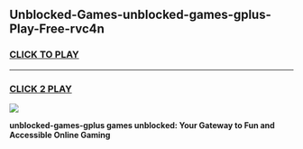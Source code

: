
## Unblocked-Games-unblocked-games-gplus-Play-Free-rvc4n
<h3>
<a href="https://premium76.site?title=unblocked-games-gplus&ref=23A">CLICK TO PLAY</a></h3>
<hr>

<h3>
<a href="https://premium76.site?title=unblocked-games-gplus&ref=23A">CLICK 2 PLAY</a>
  
</h3>

<a href="https://premium76.site?title=unblocked-games-gplus&ref=23A"><img src="https://clearcache.store/games.png"></a>


**unblocked-games-gplus games unblocked: Your Gateway to Fun and Accessible Online Gaming**

